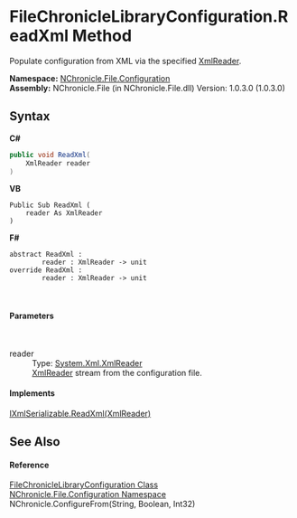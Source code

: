 # FileChronicleLibraryConfiguration.ReadXml Method 
 

Populate configuration from XML via the specified <a href="http://msdn2.microsoft.com/en-us/library/b8a5e1s5" target="_blank">XmlReader</a>.

**Namespace:**&nbsp;<a href="N_NChronicle_File_Configuration.md">NChronicle.File.Configuration</a><br />**Assembly:**&nbsp;NChronicle.File (in NChronicle.File.dll) Version: 1.0.3.0 (1.0.3.0)

## Syntax

**C#**<br />
``` C#
public void ReadXml(
	XmlReader reader
)
```

**VB**<br />
``` VB
Public Sub ReadXml ( 
	reader As XmlReader
)
```

**F#**<br />
``` F#
abstract ReadXml : 
        reader : XmlReader -> unit 
override ReadXml : 
        reader : XmlReader -> unit 
```

<br />

#### Parameters
&nbsp;<dl><dt>reader</dt><dd>Type: <a href="http://msdn2.microsoft.com/en-us/library/b8a5e1s5" target="_blank">System.Xml.XmlReader</a><br /><a href="http://msdn2.microsoft.com/en-us/library/b8a5e1s5" target="_blank">XmlReader</a> stream from the configuration file.</dd></dl>

#### Implements
<a href="http://msdn2.microsoft.com/en-us/library/w6txf8t9" target="_blank">IXmlSerializable.ReadXml(XmlReader)</a><br />

## See Also


#### Reference
<a href="T_NChronicle_File_Configuration_FileChronicleLibraryConfiguration.md">FileChronicleLibraryConfiguration Class</a><br /><a href="N_NChronicle_File_Configuration.md">NChronicle.File.Configuration Namespace</a><br />NChronicle.ConfigureFrom(String, Boolean, Int32)<br />
